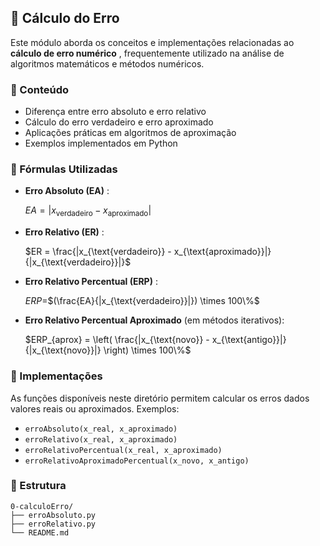 ## 📘 Cálculo do Erro

Este módulo aborda os conceitos e implementações relacionadas ao  **cálculo de erro numérico** , frequentemente utilizado na análise de algoritmos matemáticos e métodos numéricos.

### 📌 Conteúdo

* Diferença entre erro absoluto e erro relativo
* Cálculo do erro verdadeiro e erro aproximado
* Aplicações práticas em algoritmos de aproximação
* Exemplos implementados em Python

### 🧮 Fórmulas Utilizadas

* **Erro Absoluto (EA)** :

  $EA = |x_{\text{verdadeiro}} - x_{\text{aproximado}}|$
* **Erro Relativo (ER)** :

  $ER = \frac{|x_{\text{verdadeiro}} - x_{\text{aproximado}}|}{|x_{\text{verdadeiro}}|}$
* **Erro Relativo Percentual (ERP)** :

  $ERP=$$(\frac{EA}{|x_{\text{verdadeiro}}|}) \times 100\%$
* **Erro Relativo Percentual Aproximado** (em métodos iterativos):

  $ERP_{aprox} = \left( \frac{|x_{\text{novo}} - x_{\text{antigo}}|}{|x_{\text{novo}}|} \right) \times 100\%$

### 💠 Implementações

As funções disponíveis neste diretório permitem calcular os erros dados valores reais ou aproximados. Exemplos:

* `erroAbsoluto(x_real, x_aproximado)`
* `erroRelativo(x_real, x_aproximado)`
* `erroRelativoPercentual(x_real, x_aproximado)`
* `erroRelativoAproximadoPercentual(x_novo, x_antigo)`

### 📂 Estrutura

```
0-calculoErro/
├── erroAbsoluto.py
├── erroRelativo.py
└── README.md
```

